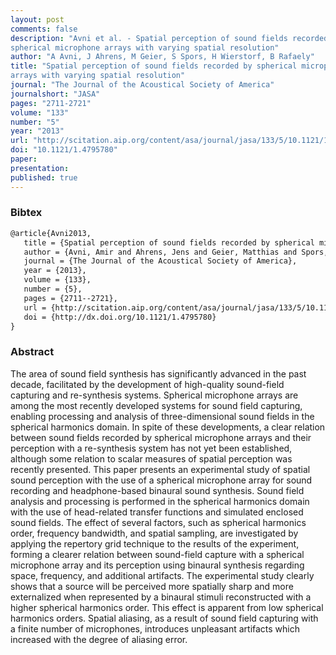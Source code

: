 ```yaml
---
layout: post
comments: false
description: "Avni et al. - Spatial perception of sound fields recorded by
spherical microphone arrays with varying spatial resolution"
author: "A Avni, J Ahrens, M Geier, S Spors, H Wierstorf, B Rafaely"
title: "Spatial perception of sound fields recorded by spherical microphone
arrays with varying spatial resolution"
journal: "The Journal of the Acoustical Society of America"
journalshort: "JASA"
pages: "2711-2721"
volume: "133"
number: "5"
year: "2013"
url: "http://scitation.aip.org/content/asa/journal/jasa/133/5/10.1121/1.4795780"
doi: "10.1121/1.4795780"
paper: 
presentation: 
published: true
---
```


### Bibtex

```latex
@article{Avni2013,
   title = {Spatial perception of sound fields recorded by spherical microphone arrays with varying spatial resolution},
   author = {Avni, Amir and Ahrens, Jens and Geier, Matthias and Spors, Sascha and Wierstorf, Hagen and Rafaely, Boaz},
   journal = {The Journal of the Acoustical Society of America},
   year = {2013},
   volume = {133},
   number = {5},
   pages = {2711--2721},
   url = {http://scitation.aip.org/content/asa/journal/jasa/133/5/10.1121/1.4795780},
   doi = {http://dx.doi.org/10.1121/1.4795780}
}
```

### Abstract

The area of sound field synthesis has significantly advanced in the past
decade, facilitated by the development of high-quality sound-field capturing
and re-synthesis systems. Spherical microphone arrays are among the most
recently developed systems for sound field capturing, enabling processing and
analysis of three-dimensional sound fields in the spherical harmonics domain.
In spite of these developments, a clear relation between sound fields recorded
by spherical microphone arrays and their perception with a re-synthesis system
has not yet been established, although some relation to scalar measures of
spatial perception was recently presented. This paper presents an experimental
study of spatial sound perception with the use of a spherical microphone array
for sound recording and headphone-based binaural sound synthesis. Sound field
analysis and processing is performed in the spherical harmonics domain with the
use of head-related transfer functions and simulated enclosed sound fields. The
effect of several factors, such as spherical harmonics order, frequency
bandwidth, and spatial sampling, are investigated by applying the repertory
grid technique to the results of the experiment, forming a clearer relation
between sound-field capture with a spherical microphone array and its
perception using binaural synthesis regarding space, frequency, and additional
artifacts. The experimental study clearly shows that a source will be perceived
more spatially sharp and more externalized when represented by a binaural
stimuli reconstructed with a higher spherical harmonics order. This effect is
apparent from low spherical harmonics orders. Spatial aliasing, as a result of
sound field capturing with a finite number of microphones, introduces
unpleasant artifacts which increased with the degree of aliasing error.
